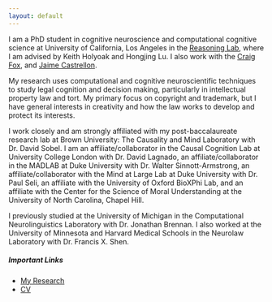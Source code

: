 ```yaml
---
layout: default
---
```


I am a PhD student in cognitive neuroscience and computational cognitive science at University of California, Los Angeles in the [Reasoning Lab](https://reasoninglab.psych.ucla.edu/), where I am advised by Keith Holyoak and Hongjing Lu. I also work with the [Craig Fox](https://www.craigrfox.com/), and [Jaime Castrellon](https://www.psych.ucla.edu/faculty-page/jcastrellon/). 

My research uses computational and cognitive neuroscientific techniques to study legal cognition and decision making, particularly in intellectual property law and tort. My primary focus on copyright and trademark, but I have general interests in creativity and how the law works to develop and protect its interests.

I work closely and am strongly affiliated with my post-baccalaureate research lab at Brown University: The Causality and Mind Laboratory with Dr. David Sobel. I am an affiliate/collaborator in the Causal Cognition Lab at University College London with Dr. David Lagnado, an affiliate/collaborator in the MADLAB at Duke University with Dr. Walter Sinnott-Armstrong, an affiliate/collaborator with the Mind at Large Lab at Duke University with Dr. Paul Seli, an affiliate with the University of Oxford BioXPhi Lab, and an affiliate with the Center for the Science of Moral Understanding at the University of North Carolina, Chapel Hill.  

I previously studied at the University of Michigan in the Computational Neurolinguistics Laboratory with Dr. Jonathan Brennan. I also worked at the University of Minnesota and Harvard Medical Schools in the Neurolaw Laboratory with Dr. Francis X. Shen. 

##### Important Links

- [My Research](./research.md)
- [CV](./docs/CV.pdf)
